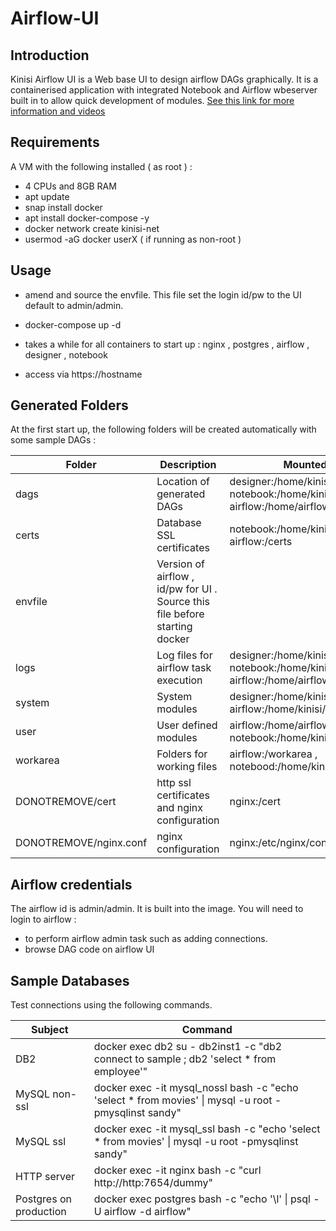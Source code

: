 # Airflow-UI

## Introduction

Kinisi Airflow UI is a Web base UI to design airflow DAGs graphically.  It is a containerised application with integrated Notebook and Airflow wbeserver built in to allow quick development of modules.  [See this link for more information and videos](https://www.kinisi.biz)

## Requirements 

A VM with the following installed ( as root ) :

- 4 CPUs and 8GB RAM
- apt update
- snap install docker
- apt install docker-compose -y
- docker network create kinisi-net
- usermod -aG docker userX ( if running as non-root )

## Usage

- amend and source the envfile.  This file set the login id/pw to the UI default to admin/admin.

- docker-compose up -d

- takes a while for all containers to start up :  nginx , postgres , airflow , designer , notebook

- access via https://hostname

## Generated Folders

At the first start up, the following folders will be created automatically with some sample DAGs :

Folder | Description | Mounted to 
--- | --- | --- |
dags | Location of generated DAGs | designer:/home/kinisi/dags , notebook:/home/kinisi/dags , and airflow:/home/airflow/dags
certs | Database SSL certificates | notebook:/home/kinisi/certs` , airflow:/certs 
envfile | Version of airflow ,   id/pw for UI .  Source this file before starting docker |
logs | Log files for airflow task execution |  designer:/home/kinisi/logs , notebook:/home/kinisi/logs , airflow:/home/airflow/klogs
system | System modules | designer:/home/kinisi/system , airflow:/home/kinisi/system
user | User defined modules |  airflow:/home/airflow/udm , notebook:/home/kinisi/udm
workarea | Folders for working files | airflow:/workarea , notebood:/home/kinisi/workarea
DONOTREMOVE/cert | http ssl certificates and nginx configuration | nginx:/cert
DONOTREMOVE/nginx.conf | nginx configuration | nginx:/etc/nginx/conf.d/nginx.conf

## Airflow credentials

The airflow id is admin/admin.  It is built into the image.  You will need to login to airflow :

- to perform airflow admin task such as adding connections.
- browse DAG code on airflow UI

## Sample Databases

Test connections using the following commands.

Subject | Command |
--- | --- |
DB2 | docker exec db2 su - db2inst1 -c "db2 connect to sample ; db2 'select * from employee'"
MySQL non-ssl | docker exec -it mysql_nossl bash -c "echo 'select * from movies' \| mysql -u root -pmysqlinst sandy"
MySQL ssl | docker exec -it mysql_ssl bash -c "echo 'select * from movies' \| mysql -u root -pmysqlinst sandy"
HTTP server | docker exec -it nginx bash -c "curl http://http:7654/dummy"
Postgres on production | docker exec postgres bash -c "echo '\l' \| psql -U airflow -d airflow"
